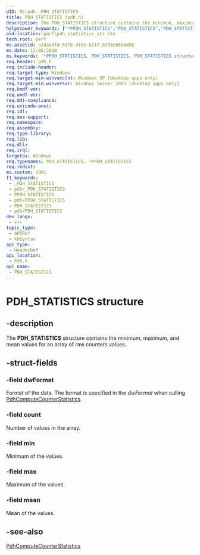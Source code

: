 ```yaml
---
UID: NS:pdh._PDH_STATISTICS
title: PDH_STATISTICS (pdh.h)
description: The PDH_STATISTICS structure contains the minimum, maximum, and mean values for an array of raw counters values.
helpviewer_keywords: ["*PPDH_STATISTICS","PDH_STATISTICS","PDH_STATISTICS structure [Perf]","PPDH_STATISTICS","PPDH_STATISTICS structure pointer [Perf]","_win32_pdh_statistics_str","base.pdh_statistics_str","pdh/PDH_STATISTICS","pdh/PPDH_STATISTICS","perf.pdh_statistics_str"]
old-location: perf\pdh_statistics_str.htm
tech.root: perf
ms.assetid: a1daedfd-55f6-418e-b71f-8334cb628d98
ms.date: 12/05/2018
ms.keywords: '*PPDH_STATISTICS, PDH_STATISTICS, PDH_STATISTICS structure [Perf], PPDH_STATISTICS, PPDH_STATISTICS structure pointer [Perf], _win32_pdh_statistics_str, base.pdh_statistics_str, pdh/PDH_STATISTICS, pdh/PPDH_STATISTICS, perf.pdh_statistics_str'
req.header: pdh.h
req.include-header: 
req.target-type: Windows
req.target-min-winverclnt: Windows XP [desktop apps only]
req.target-min-winversvr: Windows Server 2003 [desktop apps only]
req.kmdf-ver: 
req.umdf-ver: 
req.ddi-compliance: 
req.unicode-ansi: 
req.idl: 
req.max-support: 
req.namespace: 
req.assembly: 
req.type-library: 
req.lib: 
req.dll: 
req.irql: 
targetos: Windows
req.typenames: PDH_STATISTICS, *PPDH_STATISTICS
req.redist: 
ms.custom: 19H1
f1_keywords:
 - _PDH_STATISTICS
 - pdh/_PDH_STATISTICS
 - PPDH_STATISTICS
 - pdh/PPDH_STATISTICS
 - PDH_STATISTICS
 - pdh/PDH_STATISTICS
dev_langs:
 - c++
topic_type:
 - APIRef
 - kbSyntax
api_type:
 - HeaderDef
api_location:
 - Pdh.h
api_name:
 - PDH_STATISTICS
---
```


# PDH_STATISTICS structure


## -description

The 
<b>PDH_STATISTICS</b> structure contains the minimum, maximum, and mean values for an array of raw counters values.

## -struct-fields

### -field dwFormat

Format of the data. The format is specified in the <i>dwFormat</i> when calling 
<a href="/windows/desktop/api/pdh/nf-pdh-pdhcomputecounterstatistics">PdhComputeCounterStatistics</a>.

### -field count

Number of values in the array.

### -field min

Minimum of the values.

### -field max

Maximum of the values.

### -field mean

Mean of the values.

## -see-also

<a href="/windows/desktop/api/pdh/nf-pdh-pdhcomputecounterstatistics">PdhComputeCounterStatistics</a>